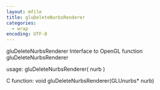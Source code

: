 ```yaml
---
layout: mfile
title: gluDeleteNurbsRenderer
categories:
  - wrap
encoding: UTF-8
---
```


gluDeleteNurbsRenderer  Interface to OpenGL function gluDeleteNurbsRenderer

usage:  gluDeleteNurbsRenderer( nurb )

C function:  void gluDeleteNurbsRenderer(GLUnurbs\* nurb)